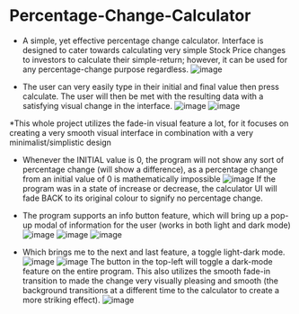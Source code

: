 # Percentage-Change-Calculator
- A simple, yet effective percentage change calculator. Interface is designed to cater towards calculating very simple Stock Price changes to investors to calculate their simple-return; however, it can be used for any percentage-change purpose regardless. 
![image](https://github.com/user-attachments/assets/69ff54a0-a368-464d-950f-668c6d8983a8)

- The user can very easily type in their initial and final value then press calculate. The user will then be met with the resulting data with a satisfying visual change in the interface. 
![image](https://github.com/user-attachments/assets/3aafdd1f-898d-4da0-992c-09ce65268e7a) ![image](https://github.com/user-attachments/assets/115ce52f-183d-44d7-af8a-23aed914920d)


*This whole project utilizes the fade-in visual feature a lot, for it focuses on creating a very smooth visual interface in combination with a very minimalist/simplistic design 

- Whenever the INITIAL value is 0, the program will not show any sort of percentage change (will show a difference), as a percentage change from an initial value of 0 is mathematically impossible 
![image](https://github.com/user-attachments/assets/ca41d93c-8c84-4910-9e6c-2a950d4ef4a1)
If the program was in a state of increase or decrease, the calculator UI will fade BACK to its original colour to signify no percentage change. 

- The program supports an info button feature, which will bring up a pop-up modal of information for the user (works in both light and dark mode) ![image](https://github.com/user-attachments/assets/51fedb59-e4cf-4fe8-8a37-250a50c56471)
  ![image](https://github.com/user-attachments/assets/2879b724-efe8-462f-89d7-9b0baa50576c) ![image](https://github.com/user-attachments/assets/52167fad-259d-45d6-88d1-fa1a13670dd8)

- Which brings me to the next and last feature, a toggle light-dark mode.
![image](https://github.com/user-attachments/assets/9adfd69a-9afa-4b79-b6b8-b7b112c608e0) ![image](https://github.com/user-attachments/assets/e5826871-7abb-43df-bf2c-4ea6f8692bb3)
The button in the top-left will toggle a dark-mode feature on the entire program. This also utilizes the smooth fade-in transition to made the change very visually pleasing and smooth (the background transitions at a different time to the calculator to create a more striking effect).
![image](https://github.com/user-attachments/assets/5f4ef123-95ff-48a0-9a2c-567528aae10e)








